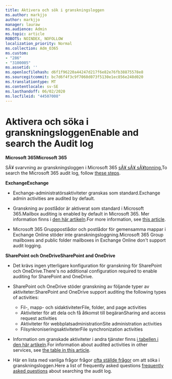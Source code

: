 ```yaml
---
title: Aktivera och sök i granskningsloggen
ms.author: markjjo
author: markjjo
manager: lauraw
ms.audience: Admin
ms.topic: article
ROBOTS: NOINDEX, NOFOLLOW
localization_priority: Normal
ms.collection: Adm_O365
ms.custom:
- "286"
- "3100005"
ms.assetid: ''
ms.openlocfilehash: d6f1f96220a44247d217f6e82e76fb38875578e8
ms.sourcegitcommit: bc7d6f4f3c9f7060d073f5130e1ec856e248d020
ms.translationtype: MT
ms.contentlocale: sv-SE
ms.lasthandoff: 06/02/2020
ms.locfileid: "44507008"
---
```

# <a name="enable-and-search-the-audit-log"></a><span data-ttu-id="cee60-102">Aktivera och söka i granskningsloggen</span><span class="sxs-lookup"><span data-stu-id="cee60-102">Enable and search the Audit log</span></span>

<span data-ttu-id="cee60-103">**Microsoft 365**</span><span class="sxs-lookup"><span data-stu-id="cee60-103">**Microsoft 365**</span></span>

<span data-ttu-id="cee60-104">SÃ¥ svarvning av granskningsloggen i Microsoft 365 [sÃ¥ sÃ¥ sÃ¥tonning.](https://docs.microsoft.com/microsoft-365/compliance/search-the-audit-log-in-security-and-compliance#search-the-audit-log)</span><span class="sxs-lookup"><span data-stu-id="cee60-104">To search the Microsoft 365 audit log, follow [these steps](https://docs.microsoft.com/microsoft-365/compliance/search-the-audit-log-in-security-and-compliance#search-the-audit-log).</span></span>

<span data-ttu-id="cee60-105">**Exchange**</span><span class="sxs-lookup"><span data-stu-id="cee60-105">**Exchange**</span></span>

- <span data-ttu-id="cee60-106">Exchange-administratörsaktiviteter granskas som standard.</span><span class="sxs-lookup"><span data-stu-id="cee60-106">Exchange admin activities are audited by default.</span></span>

- <span data-ttu-id="cee60-107">Granskning av postlådor är aktiverat som standard i Microsoft 365.</span><span class="sxs-lookup"><span data-stu-id="cee60-107">Mailbox auditing is enabled by default in Microsoft 365.</span></span> <span data-ttu-id="cee60-108">Mer information finns i [den här artikeln](https://docs.microsoft.com/microsoft-365/compliance/enable-mailbox-auditing).</span><span class="sxs-lookup"><span data-stu-id="cee60-108">For more information, see  [this article](https://docs.microsoft.com/microsoft-365/compliance/enable-mailbox-auditing).</span></span>

- <span data-ttu-id="cee60-109">Microsoft 365 Grupppostlådor och postlådor för gemensamma mappar i Exchange Online stöder inte granskningsloggning.</span><span class="sxs-lookup"><span data-stu-id="cee60-109">Microsoft 365 Group mailboxes and public folder mailboxes in Exchange Online don't support audit logging.</span></span>

<span data-ttu-id="cee60-110">**SharePoint och OneDrive**</span><span class="sxs-lookup"><span data-stu-id="cee60-110">**SharePoint and OneDrive**</span></span>

- <span data-ttu-id="cee60-111">Det krävs ingen ytterligare konfiguration för granskning för SharePoint och OneDrive.</span><span class="sxs-lookup"><span data-stu-id="cee60-111">There's no additional configuration required to enable auditing for SharePoint and OneDrive.</span></span>

- <span data-ttu-id="cee60-112">SharePoint och OneDrive stöder granskning av följande typer av aktiviteter:</span><span class="sxs-lookup"><span data-stu-id="cee60-112">SharePoint and OneDrive support auditing the following types of activities:</span></span>

    - <span data-ttu-id="cee60-113">Fil-, mapp- och sidaktiviteter</span><span class="sxs-lookup"><span data-stu-id="cee60-113">File, folder, and page activities</span></span>
    - <span data-ttu-id="cee60-114">Aktiviteter för att dela och få åtkomst till begäran</span><span class="sxs-lookup"><span data-stu-id="cee60-114">Sharing and access request activities</span></span>
    - <span data-ttu-id="cee60-115">Aktiviteter för webbplatsadministration</span><span class="sxs-lookup"><span data-stu-id="cee60-115">Site administration activities</span></span>
    - <span data-ttu-id="cee60-116">Filsynkroniseringsaktiviteter</span><span class="sxs-lookup"><span data-stu-id="cee60-116">File synchronization activities</span></span>

- <span data-ttu-id="cee60-117">Information om granskade aktiviteter i andra tjänster finns [i tabellen i den här artikeln](https://docs.microsoft.com/microsoft-365/compliance/search-the-audit-log-in-security-and-compliance#audited-activities).</span><span class="sxs-lookup"><span data-stu-id="cee60-117">For information about audited activities in other services, see  [the table in this article](https://docs.microsoft.com/microsoft-365/compliance/search-the-audit-log-in-security-and-compliance#audited-activities).</span></span>

- <span data-ttu-id="cee60-118">Här en lista med vanliga frågor frågor [ofta ställde frågor](https://docs.microsoft.com/microsoft-365/compliance/search-the-audit-log-in-security-and-compliance#frequently-asked-questions) om att söka i granskningsloggen.</span><span class="sxs-lookup"><span data-stu-id="cee60-118">Here a list of frequently asked questions [frequently asked questions](https://docs.microsoft.com/microsoft-365/compliance/search-the-audit-log-in-security-and-compliance#frequently-asked-questions) about searching the audit log.</span></span>